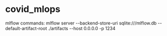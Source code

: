 # covid_mlops

mlflow commands: 
mlflow server --backend-store-uri sqlite:///mlflow.db --default-artifact-root ./artifacts --host 0.0.0.0 -p 1234